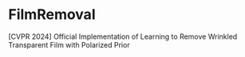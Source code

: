 # FilmRemoval
[CVPR 2024] Official Implementation of Learning to Remove Wrinkled Transparent Film with Polarized Prior

